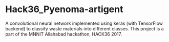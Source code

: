 # Hack36_Pyenoma-artigent

A convolutional neural network implemented using keras (with TensorFlow backend) to classify waste materials into different classes.
This project is a part of the MNNIT Allahabad hackathon, HACK36 2017. 
